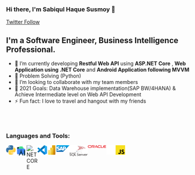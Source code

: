 ### Hi there, I'm Sabiqul Haque Susmoy 👋

[Twitter Follow](https://img.shields.io/twitter/follow/sh_susmoy?color=1DA1F2&logo=twitter&style=for-the-badge)

## I'm a Software Engineer, Business Intelligence Professional.

<!--- 🔭 I just launched my first course: [Become A VS Code SuperHero!][course]!-->
- 🌱 I’m currently developing <b>Restful Web API</b> using <b>ASP.NET Core</b> ,<b> Web Application using .NET Core</b> and <b>Android Application following MVVM</b>
- 🏁 Problem Solving (Python)
- 👯 I’m looking to collaborate with my team members
- 🥅 2021 Goals: Data Warehouse implementation(SAP BW/4HANA) & Achieve Intermediate level on Web API Development
- ⚡ Fun fact: I love to travel and hangout with my friends

<!---### Connect with me:

[<img align="left" alt="codeSTACKr | Twitter" width="22px" src="https://cdn.jsdelivr.net/npm/simple-icons@v3/icons/twitter.svg" />][twitter]
[<img align="left" alt="codeSTACKr | LinkedIn" width="22px" src="https://cdn.jsdelivr.net/npm/simple-icons@v3/icons/linkedin.svg" />][linkedin] !-->

<br/>



<br /> 

### Languages and Tools:

<img align="left" alt="Python" width="26px" src="https://github.com/mshsusmoy/image_source/blob/main/python-seeklogo.com.svg" />
<img align="left" alt="Android Studio" width="30px" src="https://github.com/mshsusmoy/image_source/blob/main/Untitled-10.png" />
<img align="left" alt=".NET CORE" width="30px" src="https://github.com/dotnet/docs/blob/cb475ed45f881e9462e34764480d3b0ebce85e91/docs/images/hub/netcore.svg"/>
<img align="left" alt="Visual Studio Code" width="26px" src="https://raw.githubusercontent.com/github/explore/80688e429a7d4ef2fca1e82350fe8e3517d3494d/topics/visual-studio-code/visual-studio-code.png" />
<img align="left" alt="PowerBI" width="26px" src="https://github.com/mshsusmoy/image_source/blob/main/powerbi.svg" />
<img align="left" alt="SAP Analytics Cloud" width="36px" src="https://github.com/mshsusmoy/image_source/blob/main/sap-logo-svg.svg" />
<img align="left" alt="MS SQL SERVER" width="50px" height="30px" src="https://github.com/mshsusmoy/image_source/blob/main/microsoft-sql-server-seeklogo.com.svg" />
<img align="left" alt="Oracle" width="50px" src="https://github.com/mshsusmoy/image_source/blob/main/oracle-seeklogo.com.svg" />
<img align="left" alt="GitHub" width="26px" src="https://github.com/mshsusmoy/image_source/blob/main/GitHub-Mark-Light-120px-plus.png" />
<img align="left" alt="JavaScript" width="26px" src="https://github.com/mshsusmoy/image_source/blob/main/javascript-js-seeklogo.com.svg" />
<br />
<br />


[twitter]: shorturl.at/wzWY7
[linkedin]: shorturl.at/ryKZ2
